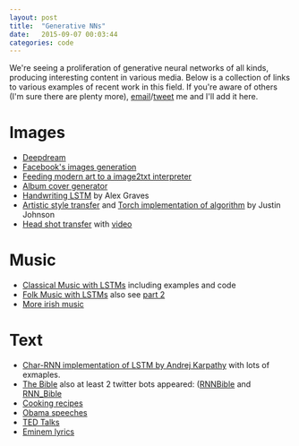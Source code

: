 ```yaml
---
layout: post
title:  "Generative NNs"
date:   2015-09-07 00:03:44
categories: code
---
```


We're seeing a proliferation of generative neural networks of all kinds, producing interesting content in various media. Below is a collection of links to various examples of recent work in this field. If you're aware of others (I'm sure there are plenty more), <a href="mailto:mike.tyka@gmail.com">email</a>/<a href="http://www.twitter.com/mtyka">tweet</a> me and I'll add it here.

# Images

  * [Deepdream](http://googleresearch.blogspot.com/2015/06/inceptionism-going-deeper-into-neural.html)
  * [Facebook's images generation](http://soumith.ch/eyescream/)
  * [Feeding modern art to a image2txt interpreter](http://noviceartblogger.tumblr.com/)
  * [Album cover generator](https://twitter.com/AlecRad/status/636627739261448192)
  * [Handwriting LSTM](http://www.cs.toronto.edu/~graves/handwriting.cgi) by Alex Graves
  * [Artistic style transfer](http://arxiv.org/pdf/1508.06576v1.pdf) and [Torch implementation of algorithm](https://github.com/jcjohnson/neural-style) by Justin Johnson
  * [Head shot transfer](http://people.csail.mit.edu/yichangshih/portrait_web/) with [video](https://t.co/kkZGdlmx8Q)

# Music

  * [Classical Music with LSTMs](http://www.hexahedria.com/2015/08/03/composing-music-with-recurrent-neural-networks/) including examples and code
  * [Folk Music with LSTMs](https://highnoongmt.wordpress.com/2015/08/15/deep-learning-for-assisting-the-process-of-music-composition-part-4/) also see [part 2](https://highnoongmt.wordpress.com/2015/05/22/lisls-stis-recurrent-neural-networks-for-folk-music-generation/)
  * [More irish music](https://soundcloud.com/seaandsailor/sets/char-rnn-composes-irish-folk-music)

# Text

  * [Char-RNN implementation of LSTM by Andrej Karpathy](http://karpathy.github.io/2015/05/21/rnn-effectiveness/) with lots of exmaples.
  * [The Bible](http://cpury.github.io/learning-holiness/) also at least 2 twitter bots appeared: ([RNNBible](http://www.twitter.com/rnnbible) and [RNN_Bible](http://www.twitter.com/rnn_bible)
  * [Cooking recipes](https://gist.github.com/nylki/1efbaa36635956d35bcc)
  * [Obama speeches](https://medium.com/@samim/obama-rnn-machine-generated-political-speeches-c8abd18a2ea0)
  * [TED Talks](https://medium.com/@samim/ted-rnn-machine-generated-ted-talks-3dd682b894c0)
  * [Eminem lyrics](https://soundcloud.com/mrchrisjohnson/recurrent-neural-shady)

